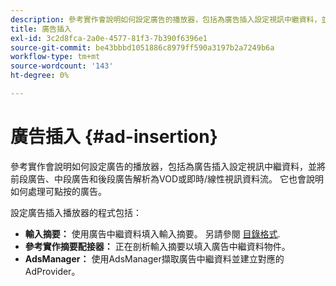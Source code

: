 ```yaml
---
description: 參考實作會說明如何設定廣告的播放器，包括為廣告插入設定視訊中繼資料，並將前段廣告、中段廣告和後段廣告解析為VOD或即時/線性視訊資料流。 它也會說明如何處理可點按的廣告。
title: 廣告插入
exl-id: 3c2d8fca-2a0e-4577-81f3-7b390f6396e1
source-git-commit: be43bbbd1051886c8979ff590a3197b2a7249b6a
workflow-type: tm+mt
source-wordcount: '143'
ht-degree: 0%

---
```


# 廣告插入 {#ad-insertion}

參考實作會說明如何設定廣告的播放器，包括為廣告插入設定視訊中繼資料，並將前段廣告、中段廣告和後段廣告解析為VOD或即時/線性視訊資料流。 它也會說明如何處理可點按的廣告。

設定廣告插入播放器的程式包括：

* **輸入摘要：** 使用廣告中繼資料填入輸入摘要。 另請參閱 [目錄格式](../set-up-dev-environment/exploring-code/catalog-format.md).
* **參考實作摘要配接器：** 正在剖析輸入摘要以填入廣告中繼資料物件。
* **AdsManager：** 使用AdsManager擷取廣告中繼資料並建立對應的AdProvider。
